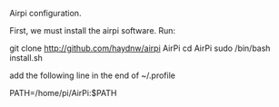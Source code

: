 Airpi configuration.

First, we must install the airpi software. Run:

git clone http://github.com/haydnw/airpi AirPi
cd AirPi
sudo /bin/bash install.sh

add the following line in the end of ~/.profile

PATH=/home/pi/AirPi:$PATH

